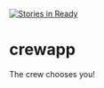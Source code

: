 [![Stories in Ready](https://badge.waffle.io/crewapp/crewapp.png?label=ready&title=Ready)](https://waffle.io/crewapp/crewapp)
# crewapp
The crew chooses you!

